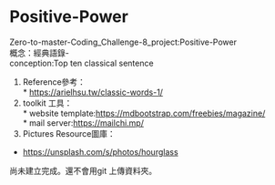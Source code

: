 # Positive-Power
Zero-to-master-Coding_Challenge-8_project:Positive-Power  
概念：經典語錄-  
conception:Top ten classical sentence  
  1. Reference參考：  
    * https://arielhsu.tw/classic-words-1/  
  2. toolkit 工具：  
    * website template:https://mdbootstrap.com/freebies/magazine/  
    * mail server:https://mailchi.mp/  
  3. Pictures Resource圖庫：  
  * https://unsplash.com/s/photos/hourglass  

尚未建立完成。還不會用git 上傳資料夾。

